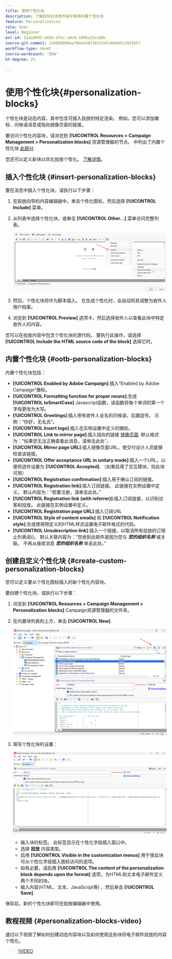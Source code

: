```yaml
---
title: 使用个性化块
description: 了解如何在消息内容中使用内置个性化块
feature: Personalization
role: User
level: Beginner
exl-id: 214ad693-d456-47ec-a9c8-199ba23c3d9c
source-git-commit: c248dd899ea704e43873652545c6b945c2915b57
workflow-type: tm+mt
source-wordcount: '554'
ht-degree: 2%

---
```


# 使用个性化块{#personalization-blocks}

个性化块是动态内容，其中包含可插入投放的特定渲染。 例如，您可以添加徽标、问候语消息或指向镜像页面的链接。

要访问个性化内容块，请浏览到 **[!UICONTROL Resources > Campaign Management > Personalization blocks]** 资源管理器的节点。 中列出了内置个性化块 [此部分](#ootb-personalization-blocks).

您还可以定义新块以优化投放个性化。 [了解详情](#create-custom-personalization-blocks)。

## 插入个性化块 {#insert-personalization-blocks}

要在消息中插入个性化块，请执行以下步骤：

1. 在投放向导的内容编辑器中，单击个性化图标，然后选择 **[!UICONTROL Include]** 菜单。
1. 从列表中选择个性化块，或单击 **[!UICONTROL Other...]** 菜单访问完整列表。

   ![](assets/perso-content-block.png)

1. 然后，个性化块将作为脚本插入。 在生成个性化时，会自动将其调整为收件人用户档案。
1. 浏览到 **[!UICONTROL Preview]** 选项卡，然后选择收件人以查看此块中特定收件人的内容。

您可以在投放内容中包含个性化块的源代码。 要执行此操作，请选择 **[!UICONTROL Include the HTML source code of the block]** 选择它时。

## 内置个性化块 {#ootb-personalization-blocks}

内置个性化块包括：

* **[!UICONTROL Enabled by Adobe Campaign]**:插入“Enabled by Adobe Campaign”徽标。
* **[!UICONTROL Formatting function for proper nouns]**:生成 **[!UICONTROL toSmartCase]** Javascript函数，该函数将每个单词的第一个字母更改为大写。
* **[!UICONTROL Greetings]**:插入带有收件人全名的问候语，后跟逗号。 示例：“你好，无名氏”。
* **[!UICONTROL Insert logo]**:插入在实例设置中定义的徽标。
* **[!UICONTROL Link to mirror page]**:插入指向的链接 [镜像页面](mirror-page.md). 默认格式为：“如果您无法正确查看此消息，请单击此处”。
* **[!UICONTROL Mirror page URL]**:插入镜像页面URL，使交付设计人员能够检查该链接。
* **[!UICONTROL Offer acceptance URL in unitary mode]**:插入一个URL，以便将选件设置为 **[!UICONTROL Accepted]**. （如果启用了交互模块，则此块可用）
* **[!UICONTROL Registration confirmation]**:插入用于确认订阅的链接。
* **[!UICONTROL Registration link]**:插入订阅链接。 此链接在实例设置中定义。 默认内容为：“若要注册，请单击此处。”
* **[!UICONTROL Registration link (with referrer)]**:插入订阅链接，以识别访客和投放。 此链接在实例设置中定义。
* **[!UICONTROL Registration page URL]**:插入订阅URL
* **[!UICONTROL Style of content emails]** 和 **[!UICONTROL Notification style]**:生成使用预定义的HTML样式设置电子邮件格式的代码。
* **[!UICONTROL Unsubscription link]**:插入一个链接，以取消所有投放的订阻止列表阅()。 默认关联内容为：“您收到此邮件是因为您与 ***您的组织名称*** 或关联。 不再从接收消息 ***您的组织名称*** 单击此处。”

## 创建自定义个性化块 {#create-custom-personalization-blocks}

您可以定义要从个性化图标插入的新个性化内容块。

要创建个性化块，请执行以下步骤：

1. 浏览到 **[!UICONTROL Resources > Campaign Management > Personalization blocks]** Campaign资源管理器的文件夹。
1. 在内置块列表的上方，单击 **[!UICONTROL New]**.

   ![](assets/perso-new-block.png)

1. 填写个性化块的设置：

   ![](assets/perso-custom-block.png)

   * 输入块的标签。 此标签显示在个性化字段插入窗口中。
   * 选择 **投放** 内容类型。
   * 启用 **[!UICONTROL Visible in the customization menus]** 用于使此块可从个性化字段插入图标访问的选项。
   * 如有必要，请启用 **[!UICONTROL The content of the personalization block depends upon the format]** 选项，为HTML和文本电子邮件定义两个不同的块。
   * 输入内容(HTML、文本、JavaScript等) ，然后单击 **[!UICONTROL Save]**.

保存后，新的个性化块即可在投放编辑器中使用。

## 教程视频 {#personalization-blocks-video}

通过以下视频了解如何创建动态内容块以及如何使用这些块将电子邮件投放的内容个性化。

>[!VIDEO](https://video.tv.adobe.com/v/342088?quality=12)
